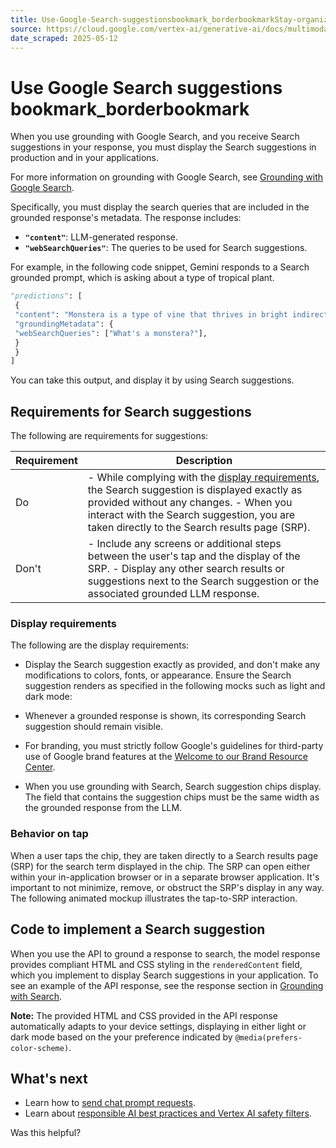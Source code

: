 ```yaml
---
title: Use-Google-Search-suggestionsbookmark_borderbookmarkStay-organized-with-collectionsSave-and-categori
source: https://cloud.google.com/vertex-ai/generative-ai/docs/multimodal/grounding-search-suggestions#behavior_on_tap
date_scraped: 2025-05-12
---
```


# Use Google Search suggestions bookmark\_borderbookmark 

When you use grounding with Google Search, and you receive
Search suggestions in your response, you must display the
Search suggestions in production and in your applications.

For more information on grounding with Google Search, see
[Grounding with Google Search](https://cloud.google.com/vertex-ai/generative-ai/docs/grounding/grounding-with-google-search).

Specifically, you must display the search queries that are included in the
grounded response's metadata. The response includes:

- **`"content"`**: LLM-generated response.
- **`"webSearchQueries"`**: The queries to be used for
 Search suggestions.

For example, in the following code snippet, Gemini responds to a
Search grounded prompt, which is asking about a type of
tropical plant.

```python
"predictions": [
 {
 "content": "Monstera is a type of vine that thrives in bright indirect light…",
 "groundingMetadata": {
 "webSearchQueries": ["What's a monstera?"],
 }
 }
]

```

You can take this output, and display it by using Search
suggestions.

## Requirements for Search suggestions

The following are requirements for suggestions:

| **Requirement** | **Description** |
| --- | --- |
| Do | - While complying with the [display requirements](#display-requirements), the Search suggestion is displayed exactly as provided without any changes. - When you interact with the Search suggestion, you are taken directly to the Search results page (SRP). |
| Don't | - Include any screens or additional steps between the user's tap and the display of the SRP. - Display any other search results or suggestions next to the Search suggestion or the associated grounded LLM response. |

### Display requirements

The following are the display requirements:

- Display the Search suggestion exactly as provided, and
 don't make any modifications to colors, fonts, or appearance. Ensure the
 Search suggestion renders as specified in the following
 mocks such as light and dark mode:

- Whenever a grounded response is shown, its corresponding
 Search suggestion should remain visible.
- For branding, you must strictly follow Google's guidelines for third-party use
 of Google brand features at the [Welcome to our Brand Resource
 Center](https://about.google/brand-resource-center/).
- When you use grounding with Search,
 Search suggestion chips display. The field that contains
 the suggestion chips must be the same width as the grounded response from the
 LLM.

### Behavior on tap

When a user taps the chip, they are taken directly to a
Search results page (SRP) for the search term displayed in
the chip. The SRP can open either within your in-application browser or in a
separate browser application. It's important to not minimize, remove, or
obstruct the SRP's display in any way. The following animated mockup illustrates
the tap-to-SRP interaction.

## Code to implement a Search suggestion

When you use the API to ground a response to search, the model response provides
compliant HTML and CSS styling in the `renderedContent` field, which you
implement to display Search suggestions in your
application. To see an example of the API response, see the response section in
[Grounding with Search](https://cloud.google.com/vertex-ai/generative-ai/docs/grounding/grounding-with-google-search#considerations).

**Note:** The provided HTML and CSS provided in the API response automatically
adapts to your device settings, displaying in either light or dark mode
based on the your preference indicated by `@media(prefers-color-scheme)`.

## What's next

- Learn how to [send chat prompt requests](https://cloud.google.com/vertex-ai/generative-ai/docs/multimodal/send-chat-prompts-gemini).
- Learn about [responsible AI best practices and Vertex AI safety filters](https://cloud.google.com/vertex-ai/generative-ai/docs/learn/responsible-ai).

Was this helpful?